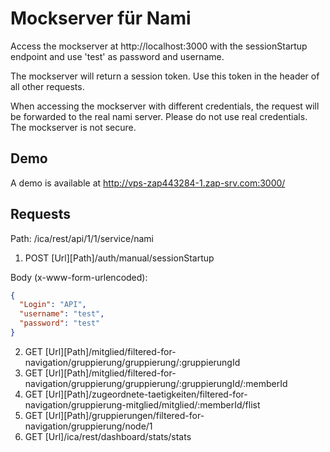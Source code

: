 # Mockserver für Nami

Access the mockserver at http://localhost:3000 with the sessionStartup endpoint and use 'test' as password and username.

The mockserver will return a session token. Use this token in the header of all other requests.

When accessing the mockserver with different credentials, the request will be forwarded to the real nami server. Please do not use real credentials. The mockserver is not secure.

## Demo

A demo is available at http://vps-zap443284-1.zap-srv.com:3000/

## Requests

Path: /ica/rest/api/1/1/service/nami

1. POST [Url][Path]/auth/manual/sessionStartup

Body (x-www-form-urlencoded):

``` json
{
  "Login": "API",
  "username": "test",
  "password": "test"
}
```

2. GET [Url][Path]/mitglied/filtered-for-navigation/gruppierung/gruppierung/:gruppierungId
2. GET [Url][Path]/mitglied/filtered-for-navigation/gruppierung/gruppierung/:gruppierungId/:memberId
2. GET [Url][Path]/zugeordnete-taetigkeiten/filtered-for-navigation/gruppierung-mitglied/mitglied/:memberId/flist
2. GET [Url][Path]/gruppierungen/filtered-for-navigation/gruppierung/node/1
2. GET [Url]/ica/rest/dashboard/stats/stats